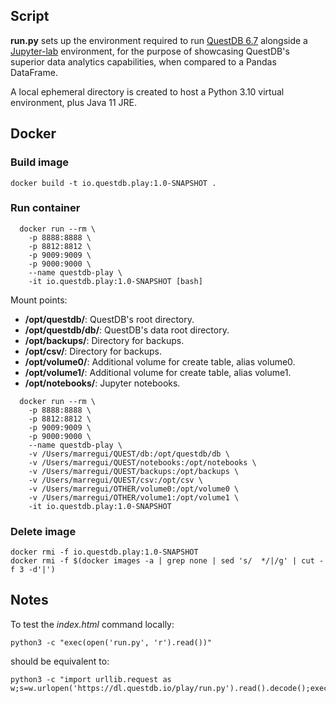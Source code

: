 ## Script

**run.py** sets up the environment required to run [QuestDB 6.7](https://github.com/questdb/questdb/releases/tag/6.7/)
alongside a [Jupyter-lab](https://jupyter.org/try-jupyter/lab/) environment, for the purpose of showcasing QuestDB's
superior data analytics capabilities, when compared to a Pandas DataFrame.

A local ephemeral directory is created to host a Python 3.10 virtual environment, plus Java 11 JRE.

## Docker

### Build image

```shell
docker build -t io.questdb.play:1.0-SNAPSHOT .
```

### Run container

```shell
  docker run --rm \
    -p 8888:8888 \
    -p 8812:8812 \
    -p 9009:9009 \
    -p 9000:9000 \
    --name questdb-play \
    -it io.questdb.play:1.0-SNAPSHOT [bash]
```

Mount points:

- **/opt/questdb/**:  QuestDB's root directory.
- **/opt/questdb/db/**:  QuestDB's data root directory.
- **/opt/backups/**: Directory for backups.
- **/opt/csv/**: Directory for backups.
- **/opt/volume0/**: Additional volume for create table, alias volume0.
- **/opt/volume1/**: Additional volume for create table, alias volume1.
- **/opt/notebooks/**: Jupyter notebooks.

```shell
  docker run --rm \
    -p 8888:8888 \
    -p 8812:8812 \
    -p 9009:9009 \
    -p 9000:9000 \
    --name questdb-play \
    -v /Users/marregui/QUEST/db:/opt/questdb/db \
    -v /Users/marregui/QUEST/notebooks:/opt/notebooks \
    -v /Users/marregui/QUEST/backups:/opt/backups \
    -v /Users/marregui/QUEST/csv:/opt/csv \
    -v /Users/marregui/OTHER/volume0:/opt/volume0 \
    -v /Users/marregui/OTHER/volume1:/opt/volume1 \
    -it io.questdb.play:1.0-SNAPSHOT
```

### Delete image

```shell
docker rmi -f io.questdb.play:1.0-SNAPSHOT
docker rmi -f $(docker images -a | grep none | sed 's/  */|/g' | cut -f 3 -d'|')
```

## Notes

To test the _index.html_ command locally:

```shell
python3 -c "exec(open('run.py', 'r').read())"
```

should be equivalent to:

```shell
python3 -c "import urllib.request as w;s=w.urlopen('https://dl.questdb.io/play/run.py').read().decode();exec(s)
```
